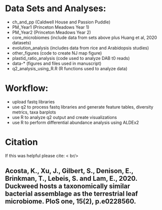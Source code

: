 # Data Sets and Analyses:
- ch_and_pp (Caldwell House and Passion Puddle)
- PM_Year1 (Princeton Meadows Year 1)
- PM_Year2 (Princeton Meadows Year 2)
- core_microbiomes (include data from sets above plus Huang et al, 2020 datasets)
- evolution_analysis (includes data from rice and Arabidopsis studies)
- other_figures (code to create NJ map figure)
- plastid_ratio_analysis (code used to analyze DAB t0 reads)
- data-* (figures and files used in manuscript)
- q2_analysis_using_R.R (R functions used to analyze data)

# Workflow:
- upload fastq libraries
- use q2 to process fastq libraries and generate feature tables, diversity metrics, taxa barplots
- use R to analyze q2 output and create visualizations
- use R to perform differential abundance analysis using ALDEx2 

# Citation
If this was helpful please cite: < br/> 
## Acosta, K., Xu, J., Gilbert, S., Denison, E., Brinkman, T., Lebeis, S. and Lam, E., 2020. Duckweed hosts a taxonomically similar bacterial assemblage as the terrestrial leaf microbiome. PloS one, 15(2), p.e0228560.
